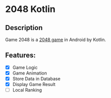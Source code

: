 # 2048 Kotlin

## Description
Game 2048 is a [2048 game](https://en.wikipedia.org/wiki/2048_(video_game)) in Android by Kotlin.

## Features:
- [x] Game Logic
- [x] Game Animation
- [x] Store Data in Database
- [x] Display Game Result
- [ ] Local Ranking
